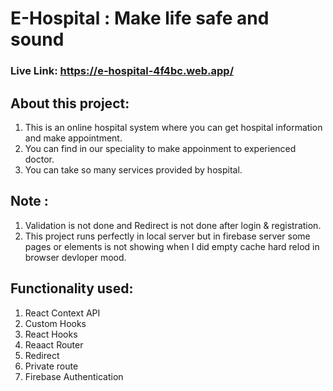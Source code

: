 # E-Hospital : Make life safe and sound 
### Live Link: https://e-hospital-4f4bc.web.app/

## About this project:
1. This is an online hospital system where you can get hospital information and make appointment. 
2. You can find in our speciality to make appoinment to experienced doctor. 
3. You can take so many services provided by hospital.

## Note : 
1. Validation is not done and Redirect is not done after login & registration.
2. This project runs perfectly in local server but in firebase server some pages or elements is not showing when I did empty cache hard relod in browser devloper mood. 

## Functionality used: 
1. React Context API
2. Custom Hooks
3. React Hooks
4. Reaact Router
5. Redirect
6. Private route
7. Firebase Authentication 
